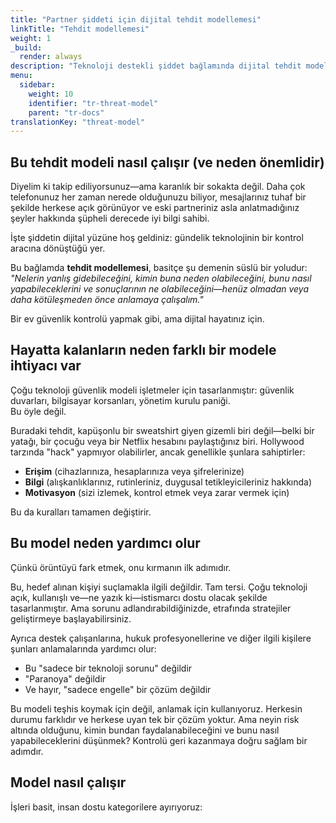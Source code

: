 ```yaml
---
title: "Partner şiddeti için dijital tehdit modellemesi"
linkTitle: "Tehdit modellemesi"
weight: 1
_build:
  render: always
description: "Teknoloji destekli şiddet bağlamında dijital tehdit modellemesinin nasıl çalıştığına dair bir genel bakış."
menu:
  sidebar:
    weight: 10
    identifier: "tr-threat-model"
    parent: "tr-docs"
translationKey: "threat-model"
---
```


## Bu tehdit modeli nasıl çalışır (ve neden önemlidir)

Diyelim ki takip ediliyorsunuz—ama karanlık bir sokakta değil. Daha çok telefonunuz her zaman nerede olduğunuzu biliyor, mesajlarınız tuhaf bir şekilde herkese açık görünüyor ve eski partneriniz asla anlatmadığınız şeyler hakkında şüpheli derecede iyi bilgi sahibi.

İşte şiddetin dijital yüzüne hoş geldiniz: gündelik teknolojinin bir kontrol aracına dönüştüğü yer.

Bu bağlamda **tehdit modellemesi**, basitçe şu demenin süslü bir yoludur: *"Nelerin yanlış gidebileceğini, kimin buna neden olabileceğini, bunu nasıl yapabileceklerini ve sonuçlarının ne olabileceğini—henüz olmadan veya daha kötüleşmeden önce anlamaya çalışalım."*

Bir ev güvenlik kontrolü yapmak gibi, ama dijital hayatınız için.

## Hayatta kalanların neden farklı bir modele ihtiyacı var

Çoğu teknoloji güvenlik modeli işletmeler için tasarlanmıştır: güvenlik duvarları, bilgisayar korsanları, yönetim kurulu paniği.  
Bu öyle değil.  

Buradaki tehdit, kapüşonlu bir sweatshirt giyen gizemli biri değil—belki bir yatağı, bir çocuğu veya bir Netflix hesabını paylaştığınız biri. Hollywood tarzında "hack" yapmıyor olabilirler, ancak genellikle şunlara sahiptirler:

- **Erişim** (cihazlarınıza, hesaplarınıza veya şifrelerinize)  
- **Bilgi** (alışkanlıklarınız, rutinleriniz, duygusal tetikleyicileriniz hakkında)  
- **Motivasyon** (sizi izlemek, kontrol etmek veya zarar vermek için)  

Bu da kuralları tamamen değiştirir.

## Bu model neden yardımcı olur

Çünkü örüntüyü fark etmek, onu kırmanın ilk adımıdır.

Bu, hedef alınan kişiyi suçlamakla ilgili değildir. Tam tersi. Çoğu teknoloji açık, kullanışlı ve—ne yazık ki—istismarcı dostu olacak şekilde tasarlanmıştır. Ama sorunu adlandırabildiğinizde, etrafında stratejiler geliştirmeye başlayabilirsiniz.

Ayrıca destek çalışanlarına, hukuk profesyonellerine ve diğer ilgili kişilere şunları anlamalarında yardımcı olur:

- Bu "sadece bir teknoloji sorunu" değildir
- "Paranoya" değildir
- Ve hayır, "sadece engelle" bir çözüm değildir

Bu modeli teşhis koymak için değil, anlamak için kullanıyoruz. Herkesin durumu farklıdır ve herkese uyan tek bir çözüm yoktur. Ama neyin risk altında olduğunu, kimin bundan faydalanabileceğini ve bunu nasıl yapabileceklerini düşünmek? Kontrolü geri kazanmaya doğru sağlam bir adımdır.

## Model nasıl çalışır

İşleri basit, insan dostu kategorilere ayırıyoruz:

